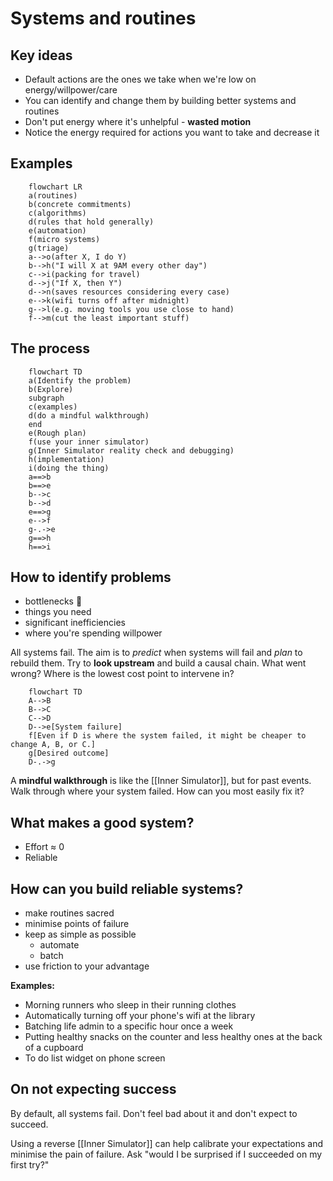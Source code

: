 # Systems and routines
## Key ideas
* Default actions are the ones we take when we're low on energy/willpower/care
* You can identify and change them by building better systems and routines
* Don't put energy where it's unhelpful - **wasted motion**
* Notice the energy required for actions you want to take and decrease it

## Examples

```mermaid
	flowchart LR
	a(routines)
	b(concrete commitments)
	c(algorithms)
	d(rules that hold generally)
	e(automation)
	f(micro systems)
	g(triage)
	a-->o(after X, I do Y)
	b-->h("I will X at 9AM every other day")
	c-->i(packing for travel)
	d-->j("If X, then Y")
	d-->n(saves resources considering every case)
	e-->k(wifi turns off after midnight)
	g-->l(e.g. moving tools you use close to hand)
	f-->m(cut the least important stuff)
```

## The process
```mermaid
	flowchart TD
	a(Identify the problem)
	b(Explore)
	subgraph  
	c(examples)
	d(do a mindful walkthrough)
	end
	e(Rough plan)
	f(use your inner simulator)
	g(Inner Simulator reality check and debugging)
	h(implementation)
	i(doing the thing)
	a==>b
	b==>e
	b-->c
	b-->d
	e==>g
	e-->f
	g-.->e
	g==>h
	h==>i
```

## How to identify problems
- bottlenecks 🍾
- things you need
- significant inefficiencies
- where you're spending willpower

All systems fail. The aim is to *predict* when systems will fail and *plan* to rebuild them. Try to **look upstream** and build a causal chain. What went wrong? Where is the lowest cost point to intervene in?

```mermaid
	flowchart TD
	A-->B
	B-->C
	C-->D
	D-->e[System failure]
	f[Even if D is where the system failed, it might be cheaper to change A, B, or C.]
	g[Desired outcome]
	D-.->g
```

A **mindful walkthrough** is like the [[Inner Simulator]], but for past events. Walk through where your system failed. How can you most easily fix it?

## What makes a good system?
- Effort ≈ 0
- Reliable

## How can you build reliable systems?
- make routines sacred
- minimise points of failure
- keep as simple as possible
	- automate
	- batch
- use friction to your advantage

**Examples:**
- Morning runners who sleep in their running clothes
- Automatically turning off your phone's wifi at the library
- Batching life admin to a specific hour once a week
- Putting healthy snacks on the counter and less healthy ones at the back of a cupboard
- To do list widget on phone screen

## On not expecting success
By default, all systems fail. Don't feel bad about it and don't expect to succeed.

Using a reverse [[Inner Simulator]] can help calibrate your expectations and minimise the pain of failure. Ask "would I be surprised if I succeeded on my first try?" 





